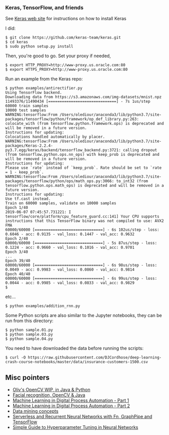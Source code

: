 ### Keras, TensorFlow, and friends
See [Keras web site](http://keras.io) for instructions on how to install Keras

I did:
```
$ git clone https://github.com/keras-team/keras.git
$ cd keras
$ sudo python setup.py install
```
Then, you're good to go.
Set your proxy if needed,
```
$ export HTTP_PROXY=http://www-proxy.us.oracle.com:80
$ export HTTPS_PROXY=http://www-proxy.us.oracle.com:80
```

Run an example from the Keras repo:
```
$ python examples/antirectifier.py
Using TensorFlow backend.
Downloading data from https://s3.amazonaws.com/img-datasets/mnist.npz
11493376/11490434 [==============================] - 7s 1us/step
60000 train samples
10000 test samples
WARNING:tensorflow:From /Users/olediour/anaconda3/lib/python3.7/site-packages/tensorflow/python/framework/op_def_library.py:263: colocate_with (from tensorflow.python.framework.ops) is deprecated and will be removed in a future version.
Instructions for updating:
Colocations handled automatically by placer.
WARNING:tensorflow:From /Users/olediour/anaconda3/lib/python3.7/site-packages/Keras-2.2.4-py3.7.egg/keras/backend/tensorflow_backend.py:3721: calling dropout (from tensorflow.python.ops.nn_ops) with keep_prob is deprecated and will be removed in a future version.
Instructions for updating:
Please use `rate` instead of `keep_prob`. Rate should be set to `rate = 1 - keep_prob`.
WARNING:tensorflow:From /Users/olediour/anaconda3/lib/python3.7/site-packages/tensorflow/python/ops/math_ops.py:3066: to_int32 (from tensorflow.python.ops.math_ops) is deprecated and will be removed in a future version.
Instructions for updating:
Use tf.cast instead.
Train on 60000 samples, validate on 10000 samples
Epoch 1/40
2019-06-07 07:45:57.731221: I tensorflow/core/platform/cpu_feature_guard.cc:141] Your CPU supports instructions that this TensorFlow binary was not compiled to use: AVX2 FMA
60000/60000 [==============================] - 6s 102us/step - loss: 0.6046 - acc: 0.9135 - val_loss: 0.1447 - val_acc: 0.9632
Epoch 2/40
60000/60000 [==============================] - 5s 87us/step - loss: 0.1224 - acc: 0.9660 - val_loss: 0.1016 - val_acc: 0.9701
Epoch 3/40
...
Epoch 39/40
60000/60000 [==============================] - 6s 98us/step - loss: 0.0049 - acc: 0.9983 - val_loss: 0.0860 - val_acc: 0.9814
Epoch 40/40
60000/60000 [==============================] - 6s 99us/step - loss: 0.0044 - acc: 0.9985 - val_loss: 0.0833 - val_acc: 0.9829
$
```
etc...
```
$ python examples/addition_rnn.py
```

Some Python scripts are also similar to the Jupyter notebooks, they can be run from this directory:
```
$ python sample.01.py
$ python sample.03.py
$ python sample.04.py
```
You need to have downloaded the data before running the scripts:
```
$ curl -O https://raw.githubusercontent.com/DJCordhose/deep-learning-crash-course-notebooks/master/data/insurance-customers-1500.csv
```

## Misc pointers
- [Oliv's OpenCV WIP, in Java & Python](https://github.com/OlivierLD/raspberry-coffee/tree/master/opencv)
- [Facial recognition, OpenCV & Java](https://docs.opencv.org/2.4/doc/tutorials/imgproc/threshold/threshold.html)
- [Machine Learning in Digital Process Automation - Part 1](https://medium.com/oracledevs/machine-learning-in-digital-process-automation-part-i-7c7468e23804)
- [Machine Learning in Digital Process Automation - Part 2](https://medium.com/@ralf_mueller/ebeeec8763dc)
- [Data mining concepts](https://docs.oracle.com/en/database/oracle/oracle-database/19/dmcon/index.html)
- [Serverless and Recurrent Neural Networks with Fn, GraphPipe and TensorFlow](https://medium.com/fnproject/serverless-and-recurrent-neural-networks-with-tensorflow-and-graphpipe-fc73785f1a16)
- [Simple Guide to Hyperparameter Tuning in Neural Networks](https://towardsdatascience.com/simple-guide-to-hyperparameter-tuning-in-neural-networks-3fe03dad8594)
